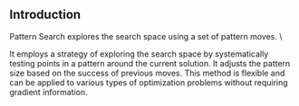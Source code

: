 ## Introduction

Pattern Search explores the search space using a set of pattern moves. \\

It employs a strategy of exploring the search space by systematically testing points in a pattern around the current solution. It adjusts the pattern size based on the success of previous moves. This method is flexible and can be applied to various types of optimization problems without requiring gradient information.